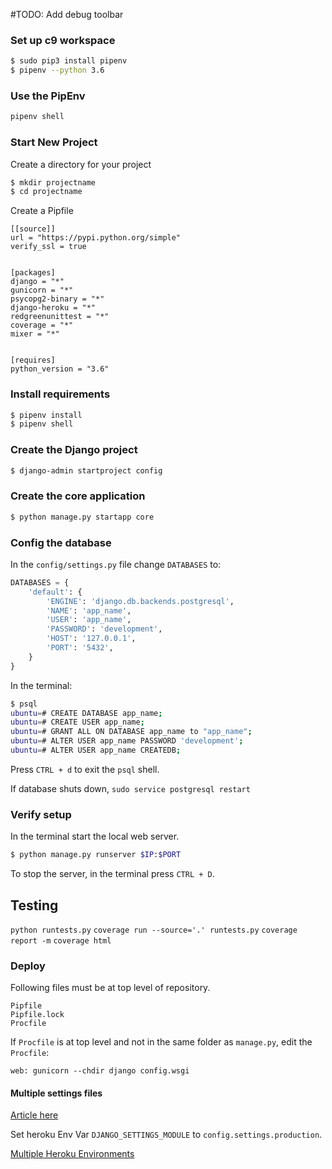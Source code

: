 #TODO: Add debug toolbar

### Set up c9 workspace
```sh
$ sudo pip3 install pipenv
$ pipenv --python 3.6
```

### Use the PipEnv
```sh
pipenv shell
```

### Start New Project
Create a directory for your project
```sh
$ mkdir projectname
$ cd projectname
```

Create a Pipfile
```
[[source]]
url = "https://pypi.python.org/simple"
verify_ssl = true


[packages]
django = "*"
gunicorn = "*"
psycopg2-binary = "*"
django-heroku = "*"
redgreenunittest = "*"
coverage = "*"
mixer = "*"


[requires]
python_version = "3.6"
```

### Install requirements
```sh
$ pipenv install
$ pipenv shell
```

### Create the Django project
```sh
$ django-admin startproject config
```

### Create the core application
```sh
$ python manage.py startapp core
```

### Config the database
In the `config/settings.py` file change `DATABASES` to:
```python
DATABASES = {
    'default': {
        'ENGINE': 'django.db.backends.postgresql',
        'NAME': 'app_name',
        'USER': 'app_name',
        'PASSWORD': 'development',
        'HOST': '127.0.0.1',
        'PORT': '5432',
    }
}
```

In the terminal:
```sh
$ psql
ubuntu=# CREATE DATABASE app_name;
ubuntu=# CREATE USER app_name;
ubuntu=# GRANT ALL ON DATABASE app_name to "app_name";
ubuntu=# ALTER USER app_name PASSWORD 'development';
ubuntu=# ALTER USER app_name CREATEDB;
```

Press `CTRL + d` to exit the `psql` shell.

If database shuts down, `sudo service postgresql restart`

### Verify setup
In the terminal start the local web server.
```sh
$ python manage.py runserver $IP:$PORT
```
To stop the server, in the terminal press `CTRL + D`.


## Testing
`python runtests.py`
`coverage run --source='.' runtests.py`
`coverage report -m`
`coverage html`


### Deploy
Following files must be at top level of repository.
```
Pipfile
Pipfile.lock
Procfile
```
If `Procfile` is at top level and not in the same folder as `manage.py`, edit the `Procfile`:
```
web: gunicorn --chdir django config.wsgi
```

#### Multiple settings files
[Article here](https://thinkster.io/tutorials/configuring-django-settings-for-production)

Set heroku Env Var `DJANGO_SETTINGS_MODULE` to `config.settings.production`.

[Multiple Heroku Environments](https://devcenter.heroku.com/articles/multiple-environments)